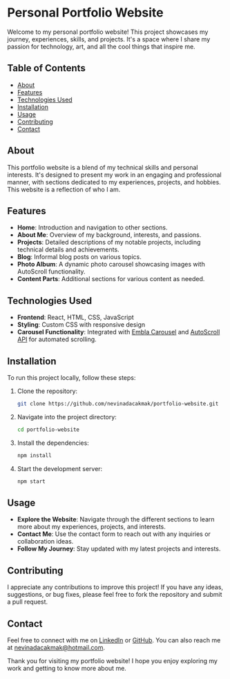 # Personal Portfolio Website

Welcome to my personal portfolio website! This project showcases my journey, experiences, skills, and projects. It's a space where I share my passion for technology, art, and all the cool things that inspire me.

## Table of Contents

- [About](#about)
- [Features](#features)
- [Technologies Used](#technologies-used)
- [Installation](#installation)
- [Usage](#usage)
- [Contributing](#contributing)
- [Contact](#contact)

## About

This portfolio website is a blend of my technical skills and personal interests. It's designed to present my work in an engaging and professional manner, with sections dedicated to my experiences, projects, and hobbies. This website is a reflection of who I am.

## Features

- **Home**: Introduction and navigation to other sections.
- **About Me**: Overview of my background, interests, and passions.
- **Projects**: Detailed descriptions of my notable projects, including technical details and achievements.
- **Blog**: Informal blog posts on various topics.
- **Photo Album**: A dynamic photo carousel showcasing images with AutoScroll functionality.
- **Content Parts**: Additional sections for various content as needed.

## Technologies Used

- **Frontend**: React, HTML, CSS, JavaScript
- **Styling**: Custom CSS with responsive design
- **Carousel Functionality**: Integrated with [Embla Carousel](https://www.embla-carousel.com/) and [AutoScroll API](https://www.embla-carousel.com/docs/plugins/auto-scroll) for automated scrolling.

## Installation

To run this project locally, follow these steps:

1. Clone the repository:

   ```bash
   git clone https://github.com/nevinadacakmak/portfolio-website.git
   ```

2. Navigate into the project directory:

   ```bash
   cd portfolio-website
   ```

3. Install the dependencies:

   ```bash
   npm install
   ```

4. Start the development server:
   ```bash
   npm start
   ```

## Usage

- **Explore the Website**: Navigate through the different sections to learn more about my experiences, projects, and interests.
- **Contact Me**: Use the contact form to reach out with any inquiries or collaboration ideas.
- **Follow My Journey**: Stay updated with my latest projects and interests.

## Contributing

I appreciate any contributions to improve this project! If you have any ideas, suggestions, or bug fixes, please feel free to fork the repository and submit a pull request.

## Contact

Feel free to connect with me on [LinkedIn](https://www.linkedin.com/in/nevinadacakmak) or [GitHub](https://github.com/nevinadacakmak). You can also reach me at [nevinadacakmak@hotmail.com](mailto:nevinadacakmak@hotmail.com).

Thank you for visiting my portfolio website! I hope you enjoy exploring my work and getting to know more about me.
